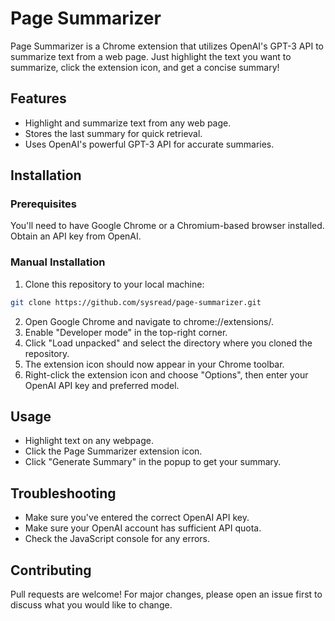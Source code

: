 # Page Summarizer
Page Summarizer is a Chrome extension that utilizes OpenAI's GPT-3 API to
summarize text from a web page. Just highlight the text you want to summarize,
click the extension icon, and get a concise summary!

## Features
- Highlight and summarize text from any web page.
- Stores the last summary for quick retrieval.
- Uses OpenAI's powerful GPT-3 API for accurate summaries.

## Installation

### Prerequisites
You'll need to have Google Chrome or a Chromium-based browser installed. Obtain
an API key from OpenAI.

### Manual Installation
1. Clone this repository to your local machine:
```bash
git clone https://github.com/sysread/page-summarizer.git
```
2. Open Google Chrome and navigate to chrome://extensions/.
3. Enable "Developer mode" in the top-right corner.
4. Click "Load unpacked" and select the directory where you cloned the repository.
5. The extension icon should now appear in your Chrome toolbar.
6. Right-click the extension icon and choose "Options", then enter your OpenAI API key and preferred model.

## Usage
- Highlight text on any webpage.
- Click the Page Summarizer extension icon.
- Click "Generate Summary" in the popup to get your summary.

## Troubleshooting
- Make sure you've entered the correct OpenAI API key.
- Make sure your OpenAI account has sufficient API quota.
- Check the JavaScript console for any errors.

## Contributing
Pull requests are welcome! For major changes, please open an issue first to
discuss what you would like to change.
